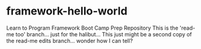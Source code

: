 # framework-hello-world
Learn to Program Framework Boot Camp Prep Repository
This is the 'read-me too' branch... just for the halibut...
This just might be a second copy of the read-me edits branch... wonder how I can tell?

